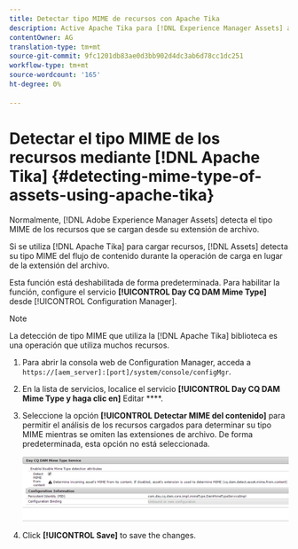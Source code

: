 ```yaml
---
title: Detectar tipo MIME de recursos con Apache Tika
description: Active Apache Tika para [!DNL Experience Manager Assets] ayudar a detectar el tipo MIME de los recursos del flujo de contenido durante la operación de carga en lugar de la extensión del archivo.
contentOwner: AG
translation-type: tm+mt
source-git-commit: 9fc1201db83ae0d3bb902d4dc3ab6d78cc1dc251
workflow-type: tm+mt
source-wordcount: '165'
ht-degree: 0%

---
```



# Detectar el tipo MIME de los recursos mediante [!DNL Apache Tika] {#detecting-mime-type-of-assets-using-apache-tika}

Normalmente, [!DNL Adobe Experience Manager Assets] detecta el tipo MIME de los recursos que se cargan desde su extensión de archivo.

Si se utiliza [!DNL Apache Tika] para cargar recursos, [!DNL Assets] detecta su tipo MIME del flujo de contenido durante la operación de carga en lugar de la extensión del archivo.

Esta función está deshabilitada de forma predeterminada. Para habilitar la función, configure el servicio **[!UICONTROL Day CQ DAM Mime Type]** desde [!UICONTROL Configuration Manager].

>[!NOTE]
>
>La detección de tipo MIME que utiliza la [!DNL Apache Tika] biblioteca es una operación que utiliza muchos recursos.

1. Para abrir la consola web de Configuration Manager, acceda a `https://[aem_server]:[port]/system/console/configMgr`.

1. En la lista de servicios, localice el servicio **[!UICONTROL Day CQ DAM Mime Type y haga clic en]** Editar ****.

1. Seleccione la opción **[!UICONTROL Detectar MIME del contenido]** para permitir el análisis de los recursos cargados para determinar su tipo MIME mientras se omiten las extensiones de archivo. De forma predeterminada, esta opción no está seleccionada.

   ![chlimage_1-333](assets/chlimage_1-333.png)

1. Click **[!UICONTROL Save]** to save the changes.
